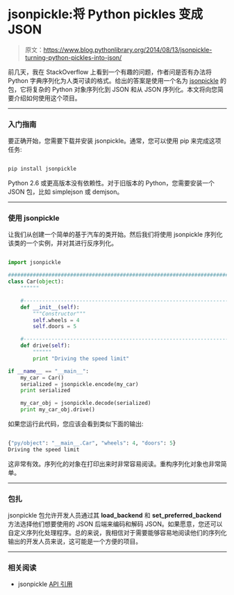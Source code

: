 # jsonpickle:将 Python pickles 变成 JSON

> 原文：<https://www.blog.pythonlibrary.org/2014/08/13/jsonpickle-turning-python-pickles-into-json/>

前几天，我在 StackOverflow 上看到一个有趣的问题，作者问是否有办法将 Python 字典序列化为人类可读的格式。给出的答案是使用一个名为 [jsonpickle](http://jsonpickle.github.io/) 的包，它将复杂的 Python 对象序列化到 JSON 和从 JSON 序列化。本文将向您简要介绍如何使用这个项目。

* * *

### 入门指南

要正确开始，您需要下载并安装 jsonpickle。通常，您可以使用 pip 来完成这项任务:

```py

pip install jsonpickle

```

Python 2.6 或更高版本没有依赖性。对于旧版本的 Python，您需要安装一个 JSON 包，比如 simplejson 或 demjson。

* * *

### 使用 jsonpickle

让我们从创建一个简单的基于汽车的类开始。然后我们将使用 jsonpickle 序列化该类的一个实例，并对其进行反序列化。

```py

import jsonpickle

########################################################################
class Car(object):
    """"""

    #----------------------------------------------------------------------
    def __init__(self):
        """Constructor"""
        self.wheels = 4
        self.doors = 5

    #----------------------------------------------------------------------
    def drive(self):
        """"""
        print "Driving the speed limit"

if __name__ == "__main__":
    my_car = Car()
    serialized = jsonpickle.encode(my_car)
    print serialized

    my_car_obj = jsonpickle.decode(serialized)
    print my_car_obj.drive()

```

如果您运行此代码，您应该会看到类似下面的输出:

```py

{"py/object": "__main__.Car", "wheels": 4, "doors": 5}
Driving the speed limit

```

这非常有效。序列化的对象在打印出来时非常容易阅读。重构序列化对象也非常简单。

* * *

### 包扎

jsonpickle 包允许开发人员通过其 **load_backend** 和 **set_preferred_backend** 方法选择他们想要使用的 JSON 后端来编码和解码 JSON。如果愿意，您还可以自定义序列化处理程序。总的来说，我相信对于需要能够容易地阅读他们的序列化输出的开发人员来说，这可能是一个方便的项目。

* * *

### 相关阅读

*   jsonpickle [API 引用](http://jsonpickle.github.io/api.html)